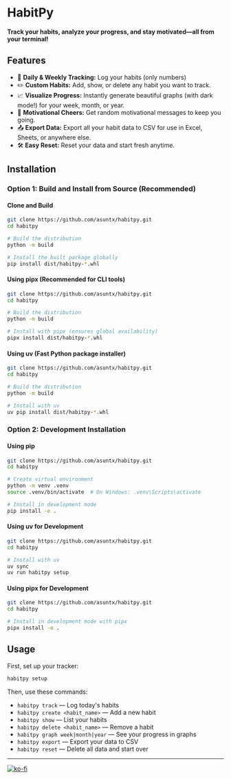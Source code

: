 # HabitPy

**Track your habits, analyze your progress, and stay motivated—all from your terminal!**

## Features

- 📅 **Daily & Weekly Tracking:** Log your habits (only numbers)
- ✏️ **Custom Habits:** Add, show, or delete any habit you want to track.
- 📈 **Visualize Progress:** Instantly generate beautiful graphs (with dark mode!) for your week, month, or year.
- 🎉 **Motivational Cheers:** Get random motivational messages to keep you going.
- 📤 **Export Data:** Export all your habit data to CSV for use in Excel, Sheets, or anywhere else.
- 🛠️ **Easy Reset:** Reset your data and start fresh anytime.

## Installation

### Option 1: Build and Install from Source (Recommended)

#### Clone and Build

```bash
git clone https://github.com/asuntx/habitpy.git
cd habitpy

# Build the distribution
python -m build

# Install the built package globally
pip install dist/habitpy-*.whl
```

#### Using pipx (Recommended for CLI tools)

```bash
git clone https://github.com/asuntx/habitpy.git
cd habitpy

# Build the distribution
python -m build

# Install with pipx (ensures global availability)
pipx install dist/habitpy-*.whl
```

#### Using uv (Fast Python package installer)

```bash
git clone https://github.com/asuntx/habitpy.git
cd habitpy

# Build the distribution
python -m build

# Install with uv
uv pip install dist/habitpy-*.whl
```

### Option 2: Development Installation

#### Using pip

```bash
git clone https://github.com/asuntx/habitpy.git
cd habitpy

# Create virtual environment
python -m venv .venv
source .venv/bin/activate  # On Windows: .venv\Scripts\activate

# Install in development mode
pip install -e .
```

#### Using uv for Development

```bash
git clone https://github.com/asuntx/habitpy.git
cd habitpy

# Install with uv
uv sync
uv run habitpy setup
```

#### Using pipx for Development

```bash
git clone https://github.com/asuntx/habitpy.git
cd habitpy

# Install in development mode with pipx
pipx install -e .
```

## Usage

First, set up your tracker:

```bash
habitpy setup
```

Then, use these commands:

- `habitpy track` — Log today's habits
- `habitpy create <habit_name>` — Add a new habit
- `habitpy show` — List your habits
- `habitpy delete <habit_name>` — Remove a habit
- `habitpy graph week|month|year` — See your progress in graphs
- `habitpy export` — Export your data to CSV
- `habitpy reset` — Delete all data and start over

---

[![ko-fi](https://ko-fi.com/img/githubbutton_sm.svg)](https://ko-fi.com/W7W318WNN8)
